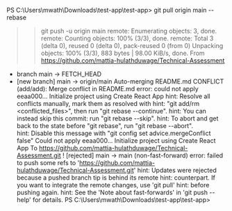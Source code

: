 PS C:\Users\mwath\Downloads\test-app\test-app> git pull origin main --rebase
>> git push -u origin main
remote: Enumerating objects: 3, done.
remote: Counting objects: 100% (3/3), done.
remote: Total 3 (delta 0), reused 0 (delta 0), pack-reused 0 (from 0)
Unpacking objects: 100% (3/3), 883 bytes | 98.00 KiB/s, done.
From https://github.com/mattia-hulathduwage/Technical-Assessment
 * branch            main       -> FETCH_HEAD
 * [new branch]      main       -> origin/main
Auto-merging README.md
CONFLICT (add/add): Merge conflict in README.md
error: could not apply eeaa000... Initialize project using Create React App
hint: Resolve all conflicts manually, mark them as resolved with
hint: "git add/rm <conflicted_files>", then run "git rebase --continue".
hint: You can instead skip this commit: run "git rebase --skip".
hint: To abort and get back to the state before "git rebase", run "git rebase --abort".       
hint: Disable this message with "git config set advice.mergeConflict false"
Could not apply eeaa000... Initialize project using Create React App
To https://github.com/mattia-hulathduwage/Technical-Assessment.git
 ! [rejected]        main -> main (non-fast-forward)
error: failed to push some refs to 'https://github.com/mattia-hulathduwage/Technical-Assessment.git'
hint: Updates were rejected because a pushed branch tip is behind its remote
hint: counterpart. If you want to integrate the remote changes, use 'git pull'
hint: before pushing again.
hint: See the 'Note about fast-forwards' in 'git push --help' for details.
PS C:\Users\mwath\Downloads\test-app\test-app> 